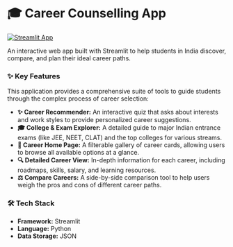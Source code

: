 # 🎓 Career Counselling App

[![Streamlit App](https://static.streamlit.io/badges/streamlit_badge_black_white.svg)](https://careercounsellingapp-udtck66mbseyohfrwqkwro.streamlit.app/)

An interactive web app built with Streamlit to help students in India discover, compare, and plan their ideal career paths.

### ✨ Key Features

This application provides a comprehensive suite of tools to guide students through the complex process of career selection:

*   **✨ Career Recommender:** An interactive quiz that asks about interests and work styles to provide personalized career suggestions.
*   **🎓 College & Exam Explorer:** A detailed guide to major Indian entrance exams (like JEE, NEET, CLAT) and the top colleges for various streams.
*   **🏡 Career Home Page:** A filterable gallery of career cards, allowing users to browse all available options at a glance.
*   **🔍 Detailed Career View:** In-depth information for each career, including roadmaps, skills, salary, and learning resources.
*   **⚖️ Compare Careers:** A side-by-side comparison tool to help users weigh the pros and cons of different career paths.

### 🛠️ Tech Stack

*   **Framework:** Streamlit
*   **Language:** Python
*   **Data Storage:** JSON
